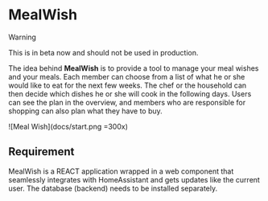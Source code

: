 # MealWish

> [!WARNING]  
> This is in beta now and should not be used in production.

The idea behind **MealWish** is to provide a tool to manage your meal wishes and your meals. 
Each member can choose from a list of what he or she would like to eat for the next few weeks. 
The chef or the household can then decide which dishes he or she will cook in the
following days. Users can see the plan in the overview, and members who are responsible for 
shopping can also plan what they have to buy.

![Meal Wish](docs/start.png =300x)

## Requirement

MealWish is a REACT application wrapped in a web component that seamlessly integrates with
HomeAssistant and gets updates like the current user. The database (backend) needs to be
installed separately.
